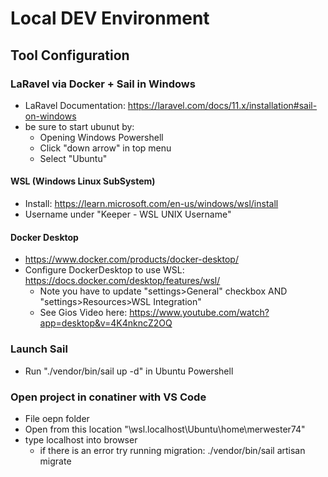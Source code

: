 # Local DEV Environment

## Tool Configuration
### LaRavel via Docker + Sail in Windows
- LaRavel Documentation: https://laravel.com/docs/11.x/installation#sail-on-windows
- be sure to start ubunut by:
    - Opening Windows Powershell
    - Click "down arrow" in top menu
    - Select "Ubuntu"
#### WSL (Windows Linux SubSystem)
- Install: https://learn.microsoft.com/en-us/windows/wsl/install
- Username under "Keeper - WSL UNIX Username"

#### Docker Desktop
- https://www.docker.com/products/docker-desktop/
- Configure DockerDesktop to use WSL: https://docs.docker.com/desktop/features/wsl/
    - Note you have to update "settings>General" checkbox AND "settings>Resources>WSL Integration"
    - See Gios Video here: https://www.youtube.com/watch?app=desktop&v=4K4nkncZ2OQ
 
### Launch Sail
- Run "./vendor/bin/sail up -d" in Ubuntu Powershell


### Open project in conatiner with VS Code
- File oepn folder
- Open from this location "\\wsl.localhost\Ubuntu\home\merwester74"
- type localhost into browser
    - if there is an error try running migration:  ./vendor/bin/sail artisan migrate
